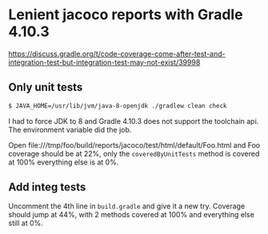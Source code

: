 # Lenient jacoco reports with Gradle 4.10.3

https://discuss.gradle.org/t/code-coverage-come-after-test-and-integration-test-but-integration-test-may-not-exist/39998

## Only unit tests

```bash
$ JAVA_HOME=/usr/lib/jvm/java-8-openjdk ./gradlew clean check
```

I had to force JDK to 8 and Gradle 4.10.3 does not support the toolchain api.
The environment variable did the job.

Open file:///tmp/foo/build/reports/jacoco/test/html/default/Foo.html and Foo
coverage should be at 22%, only the `coveredByUnitTests` method is covered at
100% everything else is at 0%.

## Add integ tests

Uncomment the 4th line in `build.gradle` and give it a new try. Coverage should
jump at 44%, with 2 methods covered at 100% and everything else still at 0%.
